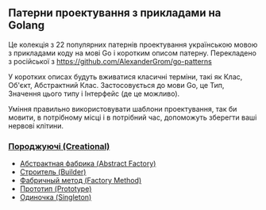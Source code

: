 ## Патерни проектування з прикладами на Golang

Це колекція з 22 популярних патернів проектування українською мовою з прикладами коду на мові Go і коротким описом 
патерну.
Перекладено з російської з https://github.com/AlexanderGrom/go-patterns

У коротких описах будуть вживатися класичні терміни, такі як Клас, Об'єкт, Абстрактний Клас. Застосовується до мови Go, це Тип, Значення цього типу і Інтерфейс (де це можливо).

Уміння правильно використовувати шаблони проектування, так би мовити, в потрібному місці і в потрібний час, допоможуть зберегти ваші нервові клітини.

### [Породжуючі (Creational)](Creational)

* [Абстрактная фабрика (Abstract Factory)](Creational/AbstractFactory)
* [Строитель (Builder)](Creational/Builder)
* [Фабричный метод (Factory Method)](Creational/FactoryMethod)
* [Прототип (Prototype)](Creational/Prototype)
* [Одиночка (Singleton)](Creational/Singleton)